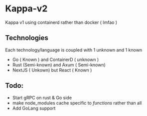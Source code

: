 # Kappa-v2

Kappa v1 using containerd rather than docker ( lmfao )

## Technologies

Each technology/language is coupled with 1 unknown and 1 known

- Go ( Known ) and ContainerD ( unknown )
- Rust (Semi-known) and Axum ( Semi-known)
- NextJS ( Unkown) but React ( Known )

## Todo:

- Start gRPC on rust & Go side
- make node_modules cache specific to _functions_ rather than all
- Add GoLang support
